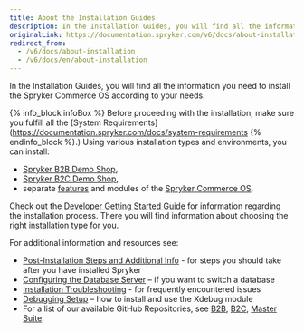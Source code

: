 ```yaml
---
title: About the Installation Guides
description: In the Installation Guides, you will find all the information you need to install the Spryker Commerce OS according to your needs.
originalLink: https://documentation.spryker.com/v6/docs/about-installation
redirect_from:
  - /v6/docs/about-installation
  - /v6/docs/en/about-installation
---
```


In the Installation Guides, you will find all the information you need to install the Spryker Commerce OS according to your needs.

{% info_block infoBox %}
Before proceeding with the installation, make sure you fulfill all the [System Requirements](https://documentation.spryker.com/docs/system-requirements
{% endinfo_block %}.)
Using various installation types and environments, you can install:

* [Spryker B2B Demo Shop](https://documentation.spryker.com/docs/b2b-suite),
* [Spryker B2C Demo Shop](https://documentation.spryker.com/docs/b2c-suite),
* separate [features](https://documentation.spryker.com/docs/features) and modules of the [Spryker Commerce OS](https://documentation.spryker.com/docs/master-suite).

 
Check out the [Developer Getting Started Guide](https://documentation.spryker.com/docs/dev-getting-started) for information regarding the installation process. There you will find information about choosing the right installation type for you.

For additional information and resources see:

* [Post-Installation Steps and Additional Info](https://documentation.spryker.com/docs/post-installation-steps-and-additional-info) - for steps you should take after you have installed Spryker
* [Configuring the Database Server](https://documentation.spryker.com/docs/configure-database-server) – if you want to switch a database
* [Installation Troubleshooting](https://documentation.spryker.com/docs/en/installation-troubleshooting) - for frequently encountered issues
* [Debugging Setup](https://documentation.spryker.com/docs/debugging-setup) – how to install and use the Xdebug module
* For a list of our available GitHub Repositories, see [B2B](https://documentation.spryker.com/docs/b2b-suite), [B2C](https://documentation.spryker.com/docs/b2c-suite), [Master Suite](https://documentation.spryker.com/docs/master-suite).
